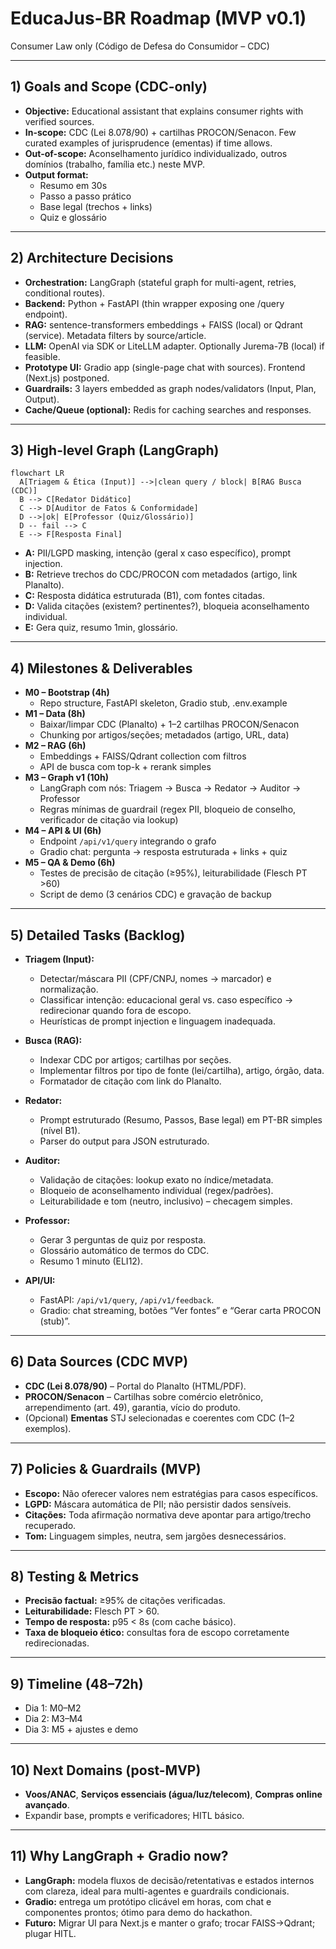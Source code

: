 # EducaJus-BR Roadmap (MVP v0.1)

Consumer Law only (Código de Defesa do Consumidor – CDC)

---

## 1) Goals and Scope (CDC-only)

- **Objective:** Educational assistant that explains consumer rights with verified sources.
- **In-scope:** CDC (Lei 8.078/90) + cartilhas PROCON/Senacon. Few curated examples of jurisprudence (ementas) if time allows.
- **Out-of-scope:** Aconselhamento jurídico individualizado, outros domínios (trabalho, família etc.) neste MVP.
- **Output format:**
  - Resumo em 30s
  - Passo a passo prático
  - Base legal (trechos + links)
  - Quiz e glossário

---

## 2) Architecture Decisions

- **Orchestration:** LangGraph (stateful graph for multi-agent, retries, conditional routes).
- **Backend:** Python + FastAPI (thin wrapper exposing one /query endpoint).
- **RAG:** sentence-transformers embeddings + FAISS (local) or Qdrant (service). Metadata filters by source/article.
- **LLM:** OpenAI via SDK or LiteLLM adapter. Optionally Jurema-7B (local) if feasible.
- **Prototype UI:** Gradio app (single-page chat with sources). Frontend (Next.js) postponed.
- **Guardrails:** 3 layers embedded as graph nodes/validators (Input, Plan, Output).
- **Cache/Queue (optional):** Redis for caching searches and responses.

---

## 3) High-level Graph (LangGraph)

```mermaid
flowchart LR
  A[Triagem & Ética (Input)] -->|clean query / block| B[RAG Busca (CDC)]
  B --> C[Redator Didático]
  C --> D[Auditor de Fatos & Conformidade]
  D -->|ok| E[Professor (Quiz/Glossário)]
  D -- fail --> C
  E --> F[Resposta Final]
```

- **A:** PII/LGPD masking, intenção (geral x caso específico), prompt injection.
- **B:** Retrieve trechos do CDC/PROCON com metadados (artigo, link Planalto).
- **C:** Resposta didática estruturada (B1), com fontes citadas.
- **D:** Valida citações (existem? pertinentes?), bloqueia aconselhamento individual.
- **E:** Gera quiz, resumo 1min, glossário.

---

## 4) Milestones & Deliverables

- **M0 – Bootstrap (4h)**
  - Repo structure, FastAPI skeleton, Gradio stub, .env.example
- **M1 – Data (8h)**
  - Baixar/limpar CDC (Planalto) + 1–2 cartilhas PROCON/Senacon
  - Chunking por artigos/seções; metadados (artigo, URL, data)
- **M2 – RAG (6h)**
  - Embeddings + FAISS/Qdrant collection com filtros
  - API de busca com top-k + rerank simples
- **M3 – Graph v1 (10h)**
  - LangGraph com nós: Triagem → Busca → Redator → Auditor → Professor
  - Regras mínimas de guardrail (regex PII, bloqueio de conselho, verificador de citação via lookup)
- **M4 – API & UI (6h)**
  - Endpoint `/api/v1/query` integrando o grafo
  - Gradio chat: pergunta → resposta estruturada + links + quiz
- **M5 – QA & Demo (6h)**
  - Testes de precisão de citação (≥95%), leiturabilidade (Flesch PT >60)
  - Script de demo (3 cenários CDC) e gravação de backup

---

## 5) Detailed Tasks (Backlog)

- **Triagem (Input):**
  - Detectar/máscara PII (CPF/CNPJ, nomes → marcador) e normalização.
  - Classificar intenção: educacional geral vs. caso específico → redirecionar quando fora de escopo.
  - Heurísticas de prompt injection e linguagem inadequada.

- **Busca (RAG):**
  - Indexar CDC por artigos; cartilhas por seções.
  - Implementar filtros por tipo de fonte (lei/cartilha), artigo, órgão, data.
  - Formatador de citação com link do Planalto.

- **Redator:**
  - Prompt estruturado (Resumo, Passos, Base legal) em PT-BR simples (nível B1).
  - Parser do output para JSON estruturado.

- **Auditor:**
  - Validação de citações: lookup exato no índice/metadata.
  - Bloqueio de aconselhamento individual (regex/padrões).
  - Leiturabilidade e tom (neutro, inclusivo) – checagem simples.

- **Professor:**
  - Gerar 3 perguntas de quiz por resposta.
  - Glossário automático de termos do CDC.
  - Resumo 1 minuto (ELI12).

- **API/UI:**
  - FastAPI: `/api/v1/query`, `/api/v1/feedback`.
  - Gradio: chat streaming, botões “Ver fontes” e “Gerar carta PROCON (stub)”.

---

## 6) Data Sources (CDC MVP)

- **CDC (Lei 8.078/90)** – Portal do Planalto (HTML/PDF).
- **PROCON/Senacon** – Cartilhas sobre comércio eletrônico, arrependimento (art. 49), garantia, vício do produto.
- (Opcional) **Ementas** STJ selecionadas e coerentes com CDC (1–2 exemplos).

---

## 7) Policies & Guardrails (MVP)

- **Escopo:** Não oferecer valores nem estratégias para casos específicos.
- **LGPD:** Máscara automática de PII; não persistir dados sensíveis.
- **Citações:** Toda afirmação normativa deve apontar para artigo/trecho recuperado.
- **Tom:** Linguagem simples, neutra, sem jargões desnecessários.

---

## 8) Testing & Metrics

- **Precisão factual:** ≥95% de citações verificadas.
- **Leiturabilidade:** Flesch PT > 60.
- **Tempo de resposta:** p95 < 8s (com cache básico).
- **Taxa de bloqueio ético:** consultas fora de escopo corretamente redirecionadas.

---

## 9) Timeline (48–72h)

- Dia 1: M0–M2
- Dia 2: M3–M4
- Dia 3: M5 + ajustes e demo

---

## 10) Next Domains (post-MVP)

- **Voos/ANAC**, **Serviços essenciais (água/luz/telecom)**, **Compras online avançado**.
- Expandir base, prompts e verificadores; HITL básico.

---

## 11) Why LangGraph + Gradio now?

- **LangGraph:** modela fluxos de decisão/retentativas e estados internos com clareza, ideal para multi-agentes e guardrails condicionais.
- **Gradio:** entrega um protótipo clicável em horas, com chat e componentes prontos; ótimo para demo do hackathon.
- **Futuro:** Migrar UI para Next.js e manter o grafo; trocar FAISS→Qdrant; plugar HITL.
